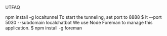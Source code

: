 UTFAQ

npm install -g localtunnel
To start the tunneling, set port to 8888
$ lt --port 5030 --subdomain localchatbot
We use Node Foreman to manage this application.
$ npm install -g foreman